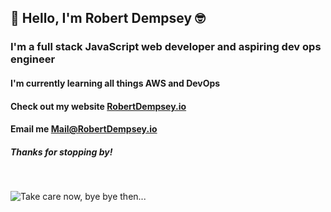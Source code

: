 ## 👋 Hello, I'm Robert Dempsey 🤓
### I'm a full stack JavaScript web developer and aspiring dev ops engineer
#### I'm currently learning all things AWS and DevOps

#### Check out my website [RobertDempsey.io](https://robertdempsey.io/)

#### Email me [Mail@RobertDempsey.io](mailto:mail@robertdempsey.io)

##### Thanks for stopping by! #####

<br/>

![Take care now, bye bye then...](https://i.imgur.com/SyRrdiN.gif "Take care now, bye bye then...")
